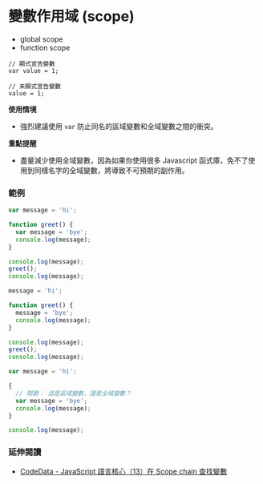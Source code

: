 # 變數作用域 (scope)

* global scope
* function scope

```
// 顯式宣告變數
var value = 1;
```

```
// 未顯式宣告變數
value = 1;
```

**使用情境**

* 強烈建議使用 `var` 防止同名的區域變數和全域變數之間的衝突。

**重點提醒**

* 盡量減少使用全域變數，因為如果你使用很多 Javascript 函式庫，免不了使用到同樣名字的全域變數，將導致不可預期的副作用。
<!--* 變數作用範圍是依照程式定義時的順序決定，而不是執行時的順序決定。-->

<!--* 建立 vs. 實例化-->

### 範例

```js
var message = 'hi';

function greet() {
  var message = 'bye';
  console.log(message);
}

console.log(message);
greet();
console.log(message);
```

<!-- 
output:
hi
bye
hi
-->

```js
message = 'hi';

function greet() {
  message = 'bye';
  console.log(message);
}

console.log(message);
greet();
console.log(message);
```

<!-- 
output:
hi
bye
bye
-->

```js
var message = 'hi';

{
  // 問題： 這是區域變數，還是全域變數？
  var message = 'bye';
  console.log(message);
}

console.log(message);
```

<!-- 只有包在 function 裡面，並且有用 var 來宣告的才算是區域變數。 -->

<!-- 
output:
bye
bye
-->

### 延伸閱讀

* [CodeData - JavaScript 語言核心（13）在 Scope chain 查找變數](http://www.codedata.com.tw/javascript/essential-javascript-13-scope-chain/)